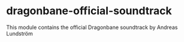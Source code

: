 # dragonbane-official-soundtrack
This module contains the official Dragonbane soundtrack by Andreas Lundström
